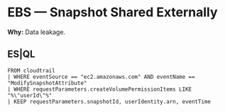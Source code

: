 # EBS — Snapshot Shared Externally
**Why:** Data leakage.

## ES|QL
```esql
FROM cloudtrail
| WHERE eventSource == "ec2.amazonaws.com" AND eventName == "ModifySnapshotAttribute"
| WHERE requestParameters.createVolumePermissionItems LIKE "%\"userId\"%"
| KEEP requestParameters.snapshotId, userIdentity.arn, eventTime
```
